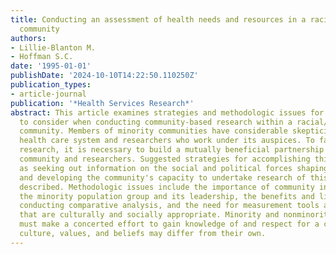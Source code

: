 ```yaml
---
title: Conducting an assessment of health needs and resources in a racial/ethnic minority
  community
authors:
- Lillie-Blanton M.
- Hoffman S.C.
date: '1995-01-01'
publishDate: '2024-10-10T14:22:50.110250Z'
publication_types:
- article-journal
publication: '*Health Services Research*'
abstract: This article examines strategies and methodologic issues for researchers
  to consider when conducting community-based research within a racial/ethnic minority
  community. Members of minority communities have considerable skepticism about the
  health care system and researchers who work under its auspices. To facilitate quality
  research, it is necessary to build a mutually beneficial partnership between the
  community and researchers. Suggested strategies for accomplishing this goal, such
  as seeking out information on the social and political forces shaping the community
  and developing the community's capacity to undertake research of this type, are
  described. Methodologic issues include the importance of community input in defining
  the minority population group and its leadership, the benefits and limitations of
  conducting comparative analysis, and the need for measurement tools and techniques
  that are culturally and socially appropriate. Minority and nonminority researchers
  must make a concerted effort to gain knowledge of and respect for a community whose
  culture, values, and beliefs may differ from their own.
---
```

